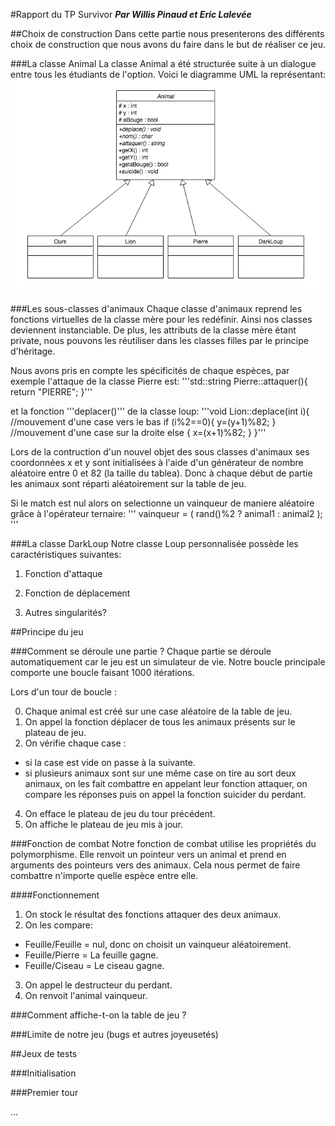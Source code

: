 #Rapport du TP Survivor
***Par Willis Pinaud et Eric Lalevée***

##Choix de construction
Dans cette partie nous presenterons des différents choix de construction que nous avons du faire dans le but de réaliser ce jeu.

###La classe Animal
La classe Animal a été structurée suite à un dialogue entre tous les étudiants de l'option.
Voici le diagramme UML la représentant:
![UML](Animal.jpg "Diagramme UML de la classe")

###Les sous-classes d'animaux
Chaque classe d'animaux reprend les fonctions virtuelles de la classe mère pour les redéfinir.
Ainsi nos classes deviennent instanciable. 
De plus, les attributs de la classe mère étant private, nous pouvons les réutiliser dans les classes filles par le principe d'héritage.

Nous avons pris en compte les spécificités de chaque espèces, par exemple l'attaque de la classe Pierre est:
'''std::string Pierre::attaquer(){
    return "PIERRE";
}'''

et la fonction '''deplacer()''' de la classe loup:
'''void Lion::deplace(int i){
    //mouvement d'une case vers le bas
    if (i%2==0){
        y=(y+1)%82;
    }
    //mouvement d'une case sur la droite
    else {
        x=(x+1)%82;
    }
}'''

Lors de la contruction d'un nouvel objet des sous classes d'animaux ses coordonnées x et y sont initialisées à l'aide d'un générateur de nombre aléatoire entre 0 et 82 (la taille du tablea).
Donc à chaque début de partie les animaux sont réparti aléatoirement sur la table de jeu.

Si le match est nul alors on selectionne un vainqueur de maniere aléatoire grâce à l'opérateur ternaire:
'''
vainqueur = ( rand()%2 ? animal1 : animal2 );
'''


###La classe DarkLoup
Notre classe Loup personnalisée possède les caractéristiques suivantes:
1) Fonction d'attaque

2) Fonction de déplacement

3) Autres singularités?


##Principe du jeu

###Comment se déroule une partie ?
Chaque partie se déroule automatiquement car le jeu est un simulateur de vie.
Notre boucle principale comporte une boucle faisant 1000 itérations.

Lors d'un tour de boucle :

0. Chaque animal est créé sur une case aléatoire de la table de jeu.
1. On appel la fonction déplacer de tous les animaux présents sur le plateau de jeu.
2. On vérifie chaque case :

  * si la case est vide on passe à la suivante.
  * si plusieurs animaux sont sur une même case on tire au sort deux animaux, on les fait combattre en appelant leur fonction attaquer, on compare les réponses puis on appel la fonction suicider du perdant.

4. On efface le plateau de jeu du tour précédent.
3. On affiche le plateau de jeu mis à jour.

###Fonction de combat
Notre fonction de combat utilise les propriétés du polymorphisme.
Elle renvoit un pointeur vers un animal et prend en arguments des pointeurs vers des animaux.
Cela nous permet de faire combattre n'importe quelle espèce entre elle.

####Fonctionnement

1. On stock le résultat des fonctions attaquer des deux animaux.
2. On les compare:

  * Feuille/Feuille = nul, donc on choisit un vainqueur aléatoirement.
  * Feuille/Pierre = La feuille gagne.
  * Feuille/Ciseau = Le ciseau gagne.

3. On appel le destructeur du perdant.
4. On renvoit l'animal vainqueur.

###Comment affiche-t-on la table de jeu ?


###Limite de notre jeu (bugs et autres joyeusetés)


##Jeux de tests

###Initialisation

###Premier tour

...


